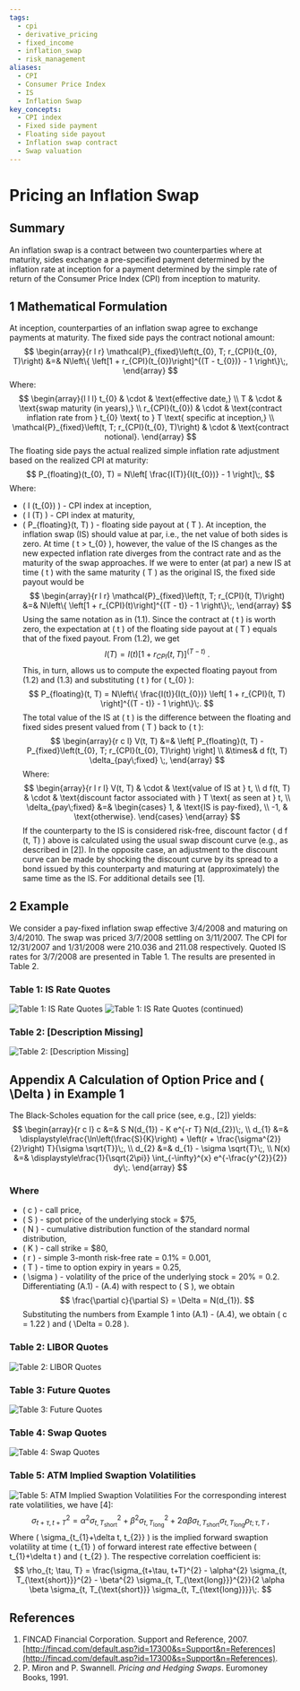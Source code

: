 ```yaml
---
tags:
  - cpi
  - derivative_pricing
  - fixed_income
  - inflation_swap
  - risk_management
aliases:
  - CPI
  - Consumer Price Index
  - IS
  - Inflation Swap
key_concepts:
  - CPI index
  - Fixed side payment
  - Floating side payout
  - Inflation swap contract
  - Swap valuation
---
```


# Pricing an Inflation Swap
## Summary
An inflation swap is a contract between two counterparties where at maturity, sides exchange a pre-specified payment determined by the inflation rate at inception for a payment determined by the simple rate of return of the Consumer Price Index (CPI) from inception to maturity.
## 1 Mathematical Formulation
At inception, counterparties of an inflation swap agree to exchange payments at maturity. The fixed side pays the contract notional amount:
$$
\begin{array}{r l r}
\mathcal{P}_{fixed}\left(t_{0}, T; r_{CPI}(t_{0}, T)\right) &=& N\left\{ \left[1 + r_{CPI}(t_{0})\right]^{(T - t_{0})} - 1 \right\}\;,
\end{array}
$$
Where:
$$
\begin{array}{l l l}
t_{0} & \cdot & \text{effective date,} \\
T & \cdot & \text{swap maturity (in years),} \\
r_{CPI}(t_{0}) & \cdot & \text{contract inflation rate from } t_{0} \text{ to } T \text{ specific at inception,} \\
\mathcal{P}_{fixed}\left(t, T; r_{CPI}(t_{0}, T)\right) & \cdot & \text{contract notional}.
\end{array}
$$
The floating side pays the actual realized simple inflation rate adjustment based on the realized CPI at maturity:
$$
P_{floating}(t_{0}, T) = N\left[ \frac{I(T)}{I(t_{0})} - 1 \right]\;,
$$
Where:
- \( I (t_{0}) \) - CPI index at inception,
- \( I (T) \) - CPI index at maturity,
- \( P_{floating}(t, T) \) - floating side payout at \( T \).
At inception, the inflation swap (IS) should value at par, i.e., the net value of both sides is zero. At time \( t > t_{0} \), however, the value of the IS changes as the new expected inflation rate diverges from the contract rate and as the maturity of the swap approaches. If we were to enter (at par) a new IS at time \( t \) with the same maturity \( T \) as the original IS, the fixed side payout would be
$$
\begin{array}{r l r}
\mathcal{P}_{fixed}\left(t, T; r_{CPI}(t, T)\right) &=& N\left\{ \left[1 + r_{CPI}(t)\right]^{(T - t)} - 1 \right\}\;,
\end{array}
$$
Using the same notation as in (1.1). Since the contract at \( t \) is worth zero, the expectation at \( t \) of the floating side payout at \( T \) equals that of the fixed payout. From (1.2), we get
$$
I(T) = I(t) \left[ 1 + r_{CPI}(t, T) \right]^{(T - t)}\;.
$$
This, in turn, allows us to compute the expected floating payout from (1.2) and (1.3) and substituting \( t \) for \( t_{0} \):
$$
P_{floating}(t, T) = N\left\{ \frac{I(t)}{I(t_{0})} \left[ 1 + r_{CPI}(t, T) \right]^{(T - t)} - 1 \right\}\;.
$$
The total value of the IS at \( t \) is the difference between the floating and fixed sides present valued from \( T \) back to \( t \):
$$
\begin{array}{r c l}
V(t, T) &=& \left[ P_{floating}(t, T) - P_{fixed}\left(t_{0}, T; r_{CPI}(t_{0}, T)\right) \right] \\
&\times& d f(t, T) \delta_{pay\;fixed} \;,
\end{array}
$$
Where:
$$
\begin{array}{r l r l}
V(t, T) & \cdot & \text{value of IS at } t, \\
d f(t, T) & \cdot & \text{discount factor associated with } T \text{ as seen at } t, \\
\delta_{pay\;fixed} &=& 
\begin{cases}
1, & \text{IS is pay-fixed}, \\
-1, & \text{otherwise}.
\end{cases}
\end{array}
$$
If the counterparty to the IS is considered risk-free, discount factor \( d f (t, T) \) above is calculated using the usual swap discount curve (e.g., as described in [2]). In the opposite case, an adjustment to the discount curve can be made by shocking the discount curve by its spread to a bond issued by this counterparty and maturing at (approximately) the same time as the IS. For additional details see [1].
## 2 Example
We consider a pay-fixed inflation swap effective 3/4/2008 and maturing on 3/4/2010. The swap was priced 3/7/2008 settling on 3/11/2007. The CPI for 12/31/2007 and 1/31/2008 were 210.036 and 211.08 respectively. Quoted IS rates for 3/7/2008 are presented in Table 1. The results are presented in Table 2.
### Table 1: IS Rate Quotes
![Table 1: IS Rate Quotes](https://cdn-mineru.openxlab.org.cn/model-mineru/prod/335048bb076e0a6d78c0f990b1f7714725b59b6d3793147ae74e987135d1a57e.jpg)
![Table 1: IS Rate Quotes (continued)](https://cdn-mineru.openxlab.org.cn/model-mineru/prod/c40bef2fb4f979c03295ea346a9e23622725140e2d9e0d9226fe790b53053456.jpg)
### Table 2: [Description Missing]
![Table 2: [Description Missing]]( https://cdn-mineru.openxlab.org.cn/model-mineru/prod/c40bef2fb4f979c03295ea346a9e23622725140e2d9e0d9226fe790b53053456.jpg )
## Appendix A Calculation of Option Price and \( \Delta \) in Example 1
The Black-Scholes equation for the call price (see, e.g., [2]) yields:
$$
\begin{array}{r c l}
c &=& S N(d_{1}) - K e^{-r T} N(d_{2})\;, \\
d_{1} &=& \displaystyle\frac{\ln\left(\frac{S}{K}\right) + \left(r + \frac{\sigma^{2}}{2}\right) T}{\sigma \sqrt{T}}\;, \\
d_{2} &=& d_{1} - \sigma \sqrt{T}\;, \\
N(x) &=& \displaystyle\frac{1}{\sqrt{2\pi}} \int_{-\infty}^{x} e^{-\frac{y^{2}}{2}} dy\;.
\end{array}
$$
### Where
- \( c \) - call price,
- \( S \) - spot price of the underlying stock = \$75,
- \( N \) - cumulative distribution function of the standard normal distribution,
- \( K \) - call strike = \$80,
- \( r \) - simple 3-month risk-free rate = 0.1% = 0.001,
- \( T \) - time to option expiry in years = 0.25,
- \( \sigma \) - volatility of the price of the underlying stock = 20% = 0.2.
Differentiating (A.1) - (A.4) with respect to \( S \), we obtain
$$
\frac{\partial c}{\partial S} = \Delta = N(d_{1}).
$$
Substituting the numbers from Example 1 into (A.1) - (A.4), we obtain \( c = 1.22 \) and \( \Delta = 0.28 \).
### Table 2: LIBOR Quotes
![Table 2: LIBOR Quotes](https://cdn-mineru.openxlab.org.cn/model-mineru/prod/423488a8e316fa74af9540b1b712c8f875a658cd5ae94a17a797ae96b4698aa7.jpg)
### Table 3: Future Quotes
![Table 3: Future Quotes](https://cdn-mineru.openxlab.org.cn/model-mineru/prod/bbf06e3025565783fb139253b1e236e6bdd608da263b736843f16a8fc58648ca.jpg)
### Table 4: Swap Quotes
![Table 4: Swap Quotes](https://cdn-mineru.openxlab.org.cn/model-mineru/prod/f0ae89221bed8ce4d9c1da110c06598ca0787c9ef59f9dc5e6c375398a7318e8.jpg)
### Table 5: ATM Implied Swaption Volatilities
![Table 5: ATM Implied Swaption Volatilities](https://cdn-mineru.openxlab.org.cn/model-mineru/prod/6a716cfc8d39427493c56d770daa6506f3d3da1126041a03e391af2749bce741.jpg)
For the corresponding interest rate volatilities, we have [4]:
$$
\sigma_{t+\tau, t+T}^{2} = \alpha^{2} \sigma_{t, T_{\text{short}}}^{2} + \beta^{2} \sigma_{t, T_{\text{long}}}^{2} + 2 \alpha \beta \sigma_{t, T_{\text{short}}} \sigma_{t, T_{\text{long}}} \rho_{t; \tau, T}\;,
$$
Where \( \sigma_{t_{1}+\delta t, t_{2}} \) is the implied forward swaption volatility at time \( t_{1} \) of forward interest rate effective between \( t_{1}+\delta t \) and \( t_{2} \). The respective correlation coefficient is:
$$
\rho_{t; \tau, T} = \frac{\sigma_{t+\tau, t+T}^{2} - \alpha^{2} \sigma_{t, T_{\text{short}}}^{2} - \beta^{2} \sigma_{t, T_{\text{long}}}^{2}}{2 \alpha \beta \sigma_{t, T_{\text{short}}} \sigma_{t, T_{\text{long}}}}\;.
$$
## References
1. FINCAD Financial Corporation. Support and Reference, 2007. [http://fincad.com/default.asp?id=17300&s=Support&n=References](http://fincad.com/default.asp?id=17300&s=Support&n=References).
2. P. Miron and P. Swannell. *Pricing and Hedging Swaps*. Euromoney Books, 1991.